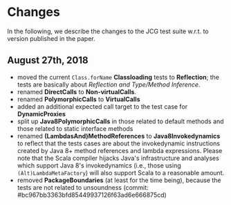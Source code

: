 # Changes

In the following, we describe the changes to the JCG test suite w.r.t. to version published in the paper.

## August 27th, 2018

 - moved the current `Class.forName` **Classloading** tests to **Reflection**; the tests are basically about *Reflection and Type/Method Inference*.
 - renamed **DirectCalls** to **Non-virtualCalls**.
 - renamed **PolymorphicCalls** to **VirtualCalls**
 - added an additional expected call target to the test case for **DynamicProxies**
 - split up **Java8PolymorphicCalls** in those related to default methods and those related to static interface methods
 - renamed **(LambdasAnd)MethodReferences** to **Java8Invokedynamics** to reflect that the tests cases are about the invokedynamic instructions created by Java 8+ method references and lambda expressions. Please note that the Scala compiler hijacks Java's infrastructure and analyses which support Java 8's invokedynamics (i.e., those using `(Alt)LambdaMetaFactory`) will also support Scala to a reasonable amount.
 - removed **PackageBoundaries** (at least for the time being), because the tests are not related to unsoundness (commit: #bc967bb3363bfd85449937126f63ad6e666875cd)
